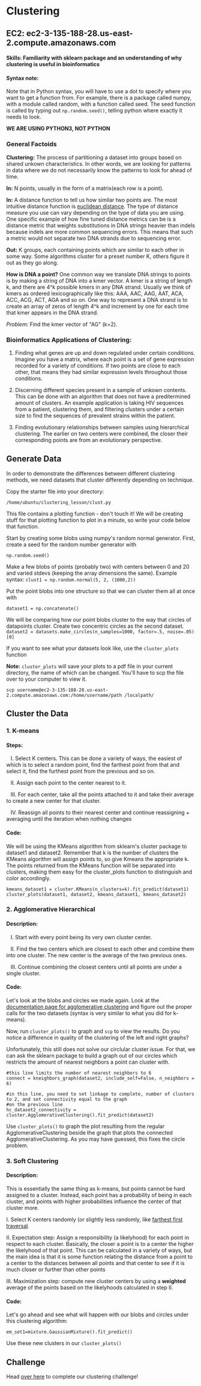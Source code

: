 # Clustering

## EC2: ec2-3-135-188-28.us-east-2.compute.amazonaws.com

#### Skills: Familiarity with sklearn package and an understanding of why clustering is useful in bioinformatics

#### Syntax note:

Note that in Python syntax, you will have to use a dot to specify where you want to get a function from. For example, there is a package called numpy, with a module called random, with a function called seed. The seed function is called by typing out ```np.random.seed()```, telling python where exactly it needs to look. 

**WE ARE USING PYTHON3, NOT PYTHON**

### General Factoids

**Clustering:** The process of partitioning a dataset into groups based on shared unkown characteristics. In other words, we are looking for patterns in data where we do not necessarily know the patterns to look for ahead of time. 

**In:** N points, usually in the form of a matrix(each row is a point). 

**In:** A distance function to tell us how similar two points are. The most intuitive distance function is [euclidean distance](http://rosalind.info/glossary/euclidean-distance/). The type of distance measure you use can vary depending on the type of data you are using. One specific example of how fine tuned distance metrics can be is a distance metric that weights substitutions in DNA strings heavier than indels because indels are more common sequencing errors. This means that such a metric would not separate two DNA strands due to sequencing error. 

**Out:** K groups, each containing points which are similar to each other in some way. Some algorithms cluster for a preset number K, others figure it out as they go along. 

**How is DNA a point?** One common way we translate DNA strings to points is by making a string of DNA into a kmer vector. A kmer is a string of length k, and there are 4^k possible kmers in any DNA strand. Usually we think of kmers as ordered lexicographically like this: AAA, AAC, AAG, AAT, ACA, ACC, ACG, ACT, AGA and so on. One way to represent a DNA strand is to create an array of zeros of length 4^k and increment by one for each time that kmer appears in the DNA strand. 

*Problem:* Find the kmer vector of "AG" (k=2). 

### Bioinformatics Applications of Clustering: 

1. Finding what genes are up and down regulated under certain conditions. Imagine you have a matrix, where each point is a set of gene expression recorded for a variety of conditions. If two points are close to each other, that means they had similar expression levels throughout those conditions. 

2. Discerning different species present in a sample of unkown contents. This can be done with an algorithm that does not have a preditermined amount of clusters. An example application is taking HIV sequences from a patient, clustering them, and filtering clusters under a certain size to find the sequences of prevalent strains within the patient.

3. Finding evolutionary relationships between samples using hierarchical clustering. The earlier on two centers were combined, the closer their corresponding points are from an evolutionary perspective. 

## Generate Data

In order to demonstrate the differences between different clustering methods, we need datasets that cluster differently depending on technique. 

Copy the starter file into your directory:

```/home/ubuntu/clustering_lesson/clust.py``` 

This file contains a plotting function - don't touch it! We will be creating stuff for that plotting function to plot in a minute, so write your code below that function. 

Start by creating some blobs using numpy's random normal generator. First, create a seed for the random number generator with 

```np.random.seed()```

Make a few blobs of points (probably two) with centers between 0 and 20 and varied stdevs (keeping the array dimensions the same). Example syntax:
```clust1 = np.random.normal(5, 2, (1000,2))```

Put the point blobs into one structure so that we can cluster them all at once with 

```dataset1 = np.concatenate()``` 

We will be comparing how our point blobs cluster to the way that circles of datapoints cluster. Create two concentric circles as the second dataset. 
```dataset2 = datasets.make_circles(n_samples=1000, factor=.5, noise=.05)[0]```

If you want to see what your datasets look like, use the ```cluster_plots``` function

**Note:** ```cluster_plots``` will save your plots to a pdf file in your current directory, the name of which can be changed. You'll have to scp the file over to your computer to view it. 
  
```
scp username@ec2-3-135-188-28.us-east-2.compute.amazonaws.com:/home/username/path /localpath/
```

## Cluster the Data

### 1. K-means

#### Steps:

&nbsp;&nbsp; I. Select K centers. This can be done a variety of ways, the easiest of which is to select a random point, find the farthest point from that and select it, find the furthest point from the previous and so on. 
  
&nbsp;&nbsp; II. Assign each point to the center nearest to it. 
  
&nbsp;&nbsp; III. For each center, take all the points attached to it and take their average to create a new center for that cluster.
  
&nbsp;&nbsp; IV. Reassign all points to their nearest center and continue reassigning + averaging until the iteration when nothing changes
  
#### Code:

We will be using the KMeans algorithm from sklearn's cluster package to dataset1 and dataset2. Remember that k is the number of clusters the KMeans algorithm will assign points to, so give Kmeans the appropriate k. The points returned from the KMeans function will be separated into clusters, making them easy for the cluster_plots function to distinguish and color accordingly. 
  ```
  kmeans_dataset1 = cluster.KMeans(n_clusters=k).fit_predict(dataset1)
  cluster_plots(dataset1, dataset2, kmeans_dataset1, kmeans_dataset2)
  ```
  
### 2. Agglomerative Hierarchical 

#### Description:

&nbsp;&nbsp; I. Start with every point being its very own cluster center. 
   
&nbsp;&nbsp; II. Find the two centers which are closest to each other and combine them into one cluster. The new center is the average of the two previous ones. 
   
&nbsp;&nbsp; III. Continue combining the closest centers until all points are under a single cluster. 
   
#### Code:

   Let's look at the blobs and circles we made again. Look at the [documentation page for agglomerative clustering](https://scikit-learn.org/stable/modules/generated/sklearn.cluster.AgglomerativeClustering.html) and figure out the proper calls for the two datasets (syntax is very similar to what you did for k-means).
   
   Now, run `cluster_plots()` to graph and `scp` to view the results. Do you notice a difference in quality of the clustering of the left and right graphs?
   
   Unfortunately, this still does not solve our circlular cluster issue. For that, we can ask the sklearn package to build a graph out of our circles which restricts the amount of nearest neighbors a point can cluster with. 
   
   ```
   #this line limits the number of nearest neighbors to 6
   connect = kneighbors_graph(dataset2, include_self=False, n_neighbors = 6)
   
   #in this line, you need to set linkage to complete, number of clusters to 2, and set connectivity equal to the graph 
   #on the previous line
   hc_dataset2_connectivity = cluster.AgglomerativeClustering().fit_predict(dataset2)
   ```
   
   Use ```cluster_plots()``` to graph the plot resulting from the regular AgglomerativeClustering beside the graph that plots the connected AgglomerativeClustering. As you may have guessed, this fixes the circle problem. 
   
### 3. Soft Clustering

#### Description:

This is essentially the same thing as k-means, but points cannot be hard assigned to a cluster. Instead, each point has a probability of being in each cluster, and points with higher probabilities influence the center of that cluster more. 
  
  I. Select K centers randomly (or slightly less randomly, like [farthest first traversal](https://en.wikipedia.org/wiki/Farthest-first_traversal). 
  
  II. Expectation step: Assign a responsibility (a likelyhood) for each point in respect to each cluster. Basically, the closer a point is to a center the higher the likelyhood of that point. This can be calculated in a variety of ways, but the main idea is that it is some function relating the distance from a point to a center to the distances between all points and that center to see if it is much closer or further than other points
  
  III. Maximization step: compute new cluster centers by using a **weighted** average of the points based on the likelyhoods calculated in step II. 

#### Code:
  Let's go ahead and see what will happen with our blobs and circles under this clustering algorithm:
  
  ```
  em_set1=mixture.GaussianMixture().fit_predict()
  ```
  
  Use these new clusters in our ```cluster_plots()```
  
## Challenge

Head [over here](https://github.com/ubicucsd/bootcamp_19_20/blob/master/9_2_Dirichlet_Challenge.md) to complete our clustering challenge!
